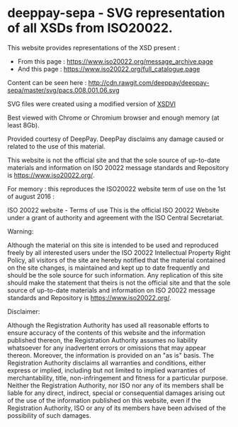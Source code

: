 # deeppay-sepa - SVG representation of all XSDs from ISO20022.

This website provides representations of the XSD present :

* From this page : https://www.iso20022.org/message_archive.page
* And this page : https://www.iso20022.org/full_catalogue.page

Content can be seen here :
http://cdn.rawgit.com/deeppay/deeppay-sepa/master/svg/pacs.008.001.06.svg

SVG files were created using a modified version of [XSDVI](https://sourceforge.net/projects/xsdvi/)

Best viewed with Chrome or Chromium browser and enough memory (at least 8Gb).

Provided courtesy of DeepPay. DeepPay disclaims any damage caused or related to the use of this material.

This website is not the official site and that the sole source of up-to-date materials and information on ISO 20022 message standards and Repository is https://www.iso20022.org/.


For memory : this reproduces the ISO20022 website term of use on the 1st of august 2016 :

ISO 20022 website - Terms of use
This is the official ISO 20022 Website under a grant of authority and agreement with the ISO Central Secretariat.

Warning:

Although the material on this site is intended to be used and reproduced freely by all interested users under the ISO 20022 Intellectual Property Right Policy, all visitors of the site are hereby notified that the material contained on the site changes, is maintained and kept up to date frequently and should be the sole source for such information.  Any replication of this site should make the statement that theirs is not the official site and that the sole source of up-to-date materials and information on ISO 20022 message standards and Repository is https://www.iso20022.org/.

Disclaimer:

Although the Registration Authority has used all reasonable efforts to ensure accuracy of the contents of this website and the information published thereon, the Registration Authority assumes no liability whatsoever for any inadvertent errors or omissions that may appear thereon.
Moreover, the information is provided on an "as is" basis. The Registration Authority disclaims all warranties and conditions, either express or implied, including but not limited to implied warranties of merchantability, title, non-infringement and fitness for a particular purpose.
Neither the Registration Authority, nor ISO nor any of its members shall be liable for any direct, indirect, special or consequential damages arising out of the use of the information published on this website, even if the Registration Authority, ISO or any of its members have been advised of the possibility of such damages.
